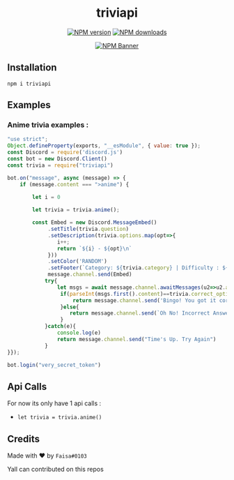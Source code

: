 <div align="center">
  <h1>triviapi</h1>
  <p>
    <a href="https://www.npmjs.com/package/triviapi"><img src="https://img.shields.io/npm/v/triviapi?maxAge=3600" alt="NPM version" /></a>
    <a href="https://www.npmjs.com/package/triviapi"><img src="https://img.shields.io/npm/dt/triviapi?maxAge=3600" alt="NPM downloads" /></a>
  </p>
  <p>
    <a href="https://www.npmjs.com/package/triviapi"><img src="https://nodei.co/npm/triviapi.png?downloads=true&stars=true" alt="NPM Banner"></a>
  </p>
</div>
 
## Installation
```
npm i triviapi
```

## Examples
### Anime trivia examples :
```js
"use strict";
Object.defineProperty(exports, "__esModule", { value: true });
const Discord = require('discord.js')
const bot = new Discord.Client()
const trivia = require("triviapi")

bot.on("message", async (message) => {
    if (message.content === ">anime") {
      
        let i = 0

        let trivia = trivia.anime();

        const Embed = new Discord.MessageEmbed()
             .setTitle(trivia.question)
             .setDescription(trivia.options.map(opt=>{
                i++;
                return `${i} - ${opt}\n`
             }))
             .setColor('RANDOM')
             .setFooter(`Category: ${trivia.category} | Difficulty : ${trivia.difficulity}`)
             message.channel.send(Embed)
            try{
                let msgs = await message.channel.awaitMessages(u2=>u2.author.id===message.author.id,{ time: 15000, max: 1, errors: ["time"] })
                 if(parseInt(msgs.first().content)==trivia.correct_options){
                     return message.channel.send('Bingo! You got it correct!')
                 }else{
                    return message.channel.send(`Oh No! Incorrect Answer. Write Answer Was ` + '`' +`${trivia.answer}`+ '`')
                 }
            }catch(e){
                console.log(e)
                return message.channel.send("Time's Up. Try Again")
            }
}});

bot.login("very_secret_token")
```
## Api Calls
For now its only have 1 api calls :
 - `let trivia = trivia.anime()`

## Credits
Made with ❤ by `Faisa#0103`

Yall can contributed on this repos
